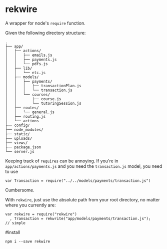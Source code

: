 # rekwire

A wrapper for node's `require` function.

Given the following directory structure:

	.
	├── app/
	│   ├── actions/
	│   │   ├── emails.js
	│   │   ├── payments.js
	│   │   └── pdfs.js
	│   ├── lib/
	│   │   └── etc.js
	│   ├── models/
	│   │   ├── payments/
	│   │   │   ├── transactionPlan.js
	│   │   │   └── transaction.js
	│   │   └── courses/
	│   │       ├── course.js
	│   │       └── tutoringSession.js
	│   ├── routes/
	│   │   └── general.js
	│   ├── routing.js
	│   └── actions
	├── config/
	├── node_modules/
	├── static/
	├── uploads/
	├── views/
	├── package.json
	└── server.js

Keeping track of `requires` can be annoying. If you're in `app/actions/payments.js` and you need the `transaction.js` model, you need to use

	var Transaction = require("../../models/payments/transaction.js")

Cumbersome.

With `rekwire`, just use the absolute path from your root directory, no matter where you currently are:

	var rekwire = require("rekwire")
	  , Transaction = rekwrite("app/models/payments/transaction.js");
	// simple

#install

    npm i --save rekwire